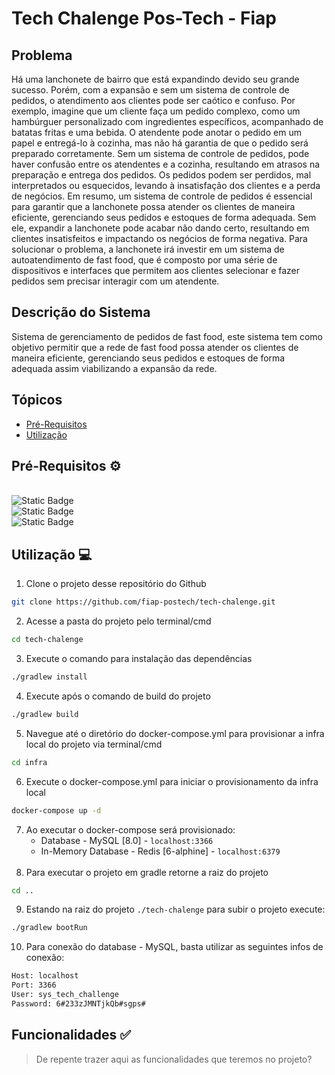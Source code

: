 # Tech Chalenge Pos-Tech - Fiap

## Problema
Há uma lanchonete de bairro que está expandindo devido seu grande sucesso. Porém, com a expansão e sem um sistema de controle de pedidos, o atendimento aos clientes pode ser caótico e confuso. Por exemplo, imagine que um cliente faça um pedido complexo, como um hambúrguer personalizado com ingredientes específicos, acompanhado de batatas fritas e uma bebida. O atendente pode anotar o pedido em um papel e entregá-lo à cozinha, mas não há garantia de que o pedido será preparado corretamente. Sem um sistema de controle de pedidos, pode haver confusão entre os atendentes e a cozinha, resultando em atrasos na preparação e entrega dos pedidos. Os pedidos podem ser perdidos, mal interpretados ou esquecidos, levando à insatisfação dos clientes e a perda de negócios. Em resumo, um sistema de controle de pedidos é essencial para garantir que a lanchonete possa atender os clientes de maneira eficiente, gerenciando seus pedidos e estoques de forma adequada. Sem ele, expandir a lanchonete pode acabar não dando certo, resultando em clientes insatisfeitos e impactando os negócios de forma negativa. Para solucionar o problema, a lanchonete irá investir em um sistema de autoatendimento de fast food, que é composto por uma série de dispositivos e interfaces que permitem aos clientes selecionar e fazer pedidos sem precisar interagir com um atendente.

## Descrição do Sistema
Sistema de gerenciamento de pedidos de fast food, este sistema tem como objetivo permitir que a rede de fast food possa atender os clientes de maneira eficiente, gerenciando seus pedidos e estoques de forma adequada assim viabilizando a expansão da rede. 

## Tópicos

- [Pré-Requisitos](#pre-requisitos)
- [Utilização](#utilização)

## Pré-Requisitos ⚙️

<br>![Static Badge](https://img.shields.io/badge/java-v17.0.0-blue)
<br>![Static Badge](https://img.shields.io/badge/docker-latest-blue)
<br>![Static Badge](https://img.shields.io/badge/gradle-v8.1.1-blue)

## Utilização 💻

1) Clone o projeto desse repositório do Github
```sh
git clone https://github.com/fiap-postech/tech-chalenge.git
```
2) Acesse a pasta do projeto pelo terminal/cmd
```sh
cd tech-chalenge
```
3) Execute o comando para instalação das dependências
```sh
./gradlew install
```
4) Execute após o comando de build do projeto
```sh
./gradlew build
```
5) Navegue até o diretório do docker-compose.yml para provisionar a infra local do projeto via terminal/cmd
```sh
cd infra
```
6) Execute o docker-compose.yml para iniciar o provisionamento da infra local
```sh
docker-compose up -d
```
7) Ao executar o docker-compose será provisionado:
   * Database - MySQL [8.0] - `localhost:3366`
   * In-Memory Database - Redis [6-alphine] - `localhost:6379`
<br><br>
8) Para executar o projeto em gradle retorne a raiz do projeto
```sh
cd ..
```
9) Estando na raiz do projeto `./tech-chalenge` para subir o projeto execute:
```sh
./gradlew bootRun
```
10) Para conexão do database - MySQL, basta utilizar as seguintes infos de conexão:
```sh
Host: localhost
Port: 3366
User: sys_tech_challenge
Password: 6#233zJMNTjkQb#sgps#
```
## Funcionalidades ✅
> De repente trazer aqui as funcionalidades que teremos no projeto?